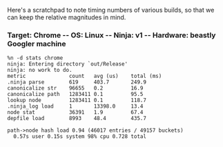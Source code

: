 Here's a scratchpad to note timing numbers of various builds, so that we can keep the relative magnitudes in mind.

### Target: Chrome -- OS: Linux -- Ninja: v1 -- Hardware: beastly Googler machine
```
%n -d stats chrome
ninja: Entering directory `out/Release'
ninja: no work to do.
metric           	count 	avg (us) 	total (ms)
.ninja parse     	619   	403.7   	249.9
canonicalize str 	96655 	0.2     	16.9
canonicalize path	1283411	0.1     	95.5
lookup node      	1283411	0.1     	118.7
.ninja_log load  	1     	13398.0 	13.4
node stat        	36391 	1.9     	67.4
depfile load     	8993  	48.4    	435.7

path->node hash load 0.94 (46017 entries / 49157 buckets)
  0.57s user 0.15s system 98% cpu 0.728 total
```
